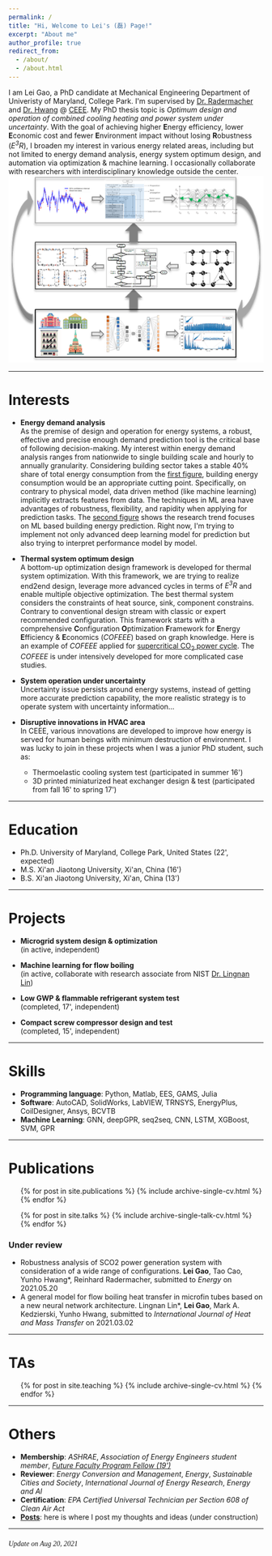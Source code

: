 ```yaml
---
permalink: /
title: "Hi, Welcome to Lei's (磊) Page!"
excerpt: "About me"
author_profile: true
redirect_from: 
  - /about/
  - /about.html
---
```


I am Lei Gao, a PhD candidate at Mechanical Engineering Department of Univeristy of Maryland, College Park. 
I'm supervised by [Dr. Radermacher](https://energy.umd.edu/clark/faculty/577/Reinhard-Radermacher) and 
[Dr. Hwang](https://enme.umd.edu/clark/faculty/549/Yunho-Hwang) @ [CEEE](https://ceee.umd.edu/). My PhD thesis topic is 
*Optimum design and operation of combined cooling heating and power system  under uncertainty*. 
With the goal of achieving higher **E**nergy efficiency, lower **E**conomic cost and fewer **E**nvironment impact without losing 
**R**obustness (*E<sup>3</sup>R*), I broaden my interest in various energy related areas, including but not limited to energy demand 
analysis, energy system optimum design, and automation via optimization & machine learning. I occasionally collaborate with researchers 
with interdisciplinary knowledge outside the center. 
<br/> <img src='/images/microgrid.jpg'> <br/>

---

Interests
======
* **Energy demand analysis** <br>
As the premise of design and operation for energy systems, a robust, effective and precise enough demand prediction tool
is the critical base of following decision-making. My interest within energy demand analysis ranges from nationwide
to single building scale and hourly to annually granularity. Considering building sector takes a stable 40% share of total energy consumption from 
the [first figure](https://leigao-ceee.github.io/portfolio/energy_demand_analysis/), building energy consumption would 
be an appropriate cutting point. Specifically, on contrary to physical model, data driven method (like machine learning) 
implicitly extracts features from data. The techniques in ML area have advantages of robustness, flexibility, 
and rapidity when applying for prediction tasks. The [second figure](https://leigao-ceee.github.io/portfolio/energy_demand_analysis/) 
shows the research trend focuses on ML based building energy prediction. Right now, 
I'm trying to implement not only advanced deep learning model for prediction but also trying to interpret performance model by model.


* **Thermal system optimum design** <br>
A bottom-up optimization design framework is developed for thermal system optimization. 
With this framework, we are trying to realize end2end design, leverage more advanced cycles in terms of *E<sup>3</sup>R* 
and enable multiple objective optimization. The best thermal system considers the constraints of heat source, sink, 
component constrains. Contrary to conventional design stream with classic or expert recommended configuration. 
This framework starts with a comprehensive **C**onfiguration **O**ptimization **F**ramework for **E**nergy **E**fficiency & **E**conomics (*COFEEE*) based on graph knowledge. 
Here is an example of *COFEEE* applied for [supercritical CO<sub>2</sub> power cycle](https://leigao-ceee.github.io/portfolio/evolution_SCO2/). 
The *COFEEE* is under intensively developed for more complicated case studies.

* **System operation under uncertainty** <br>
Uncertainty issue persists around energy systems, instead of getting more accurate prediction capability, 
the more realistic strategy is to operate system with uncertainty information...

* **Disruptive innovations in HVAC area** <br>
In CEEE, various innovations are developed to improve how energy is served for human beings with minimum destruction of environment.
I was lucky to join in these projects when I was a junior PhD student, such as:<br> 
    * Thermoelastic cooling system test (participated in summer 16')<br> 
    * 3D printed miniaturized heat exchanger design & test (participated from fall 16' to spring 17')<br>

---

Education
======
- Ph.D. University of Maryland, College Park, United States (22', expected)
- M.S.  Xi'an Jiaotong University, Xi'an, China (16')
- B.S.  Xi'an Jiaotong University, Xi'an, China (13')

---

Projects
======
* **Microgrid system design & optimization** <br>
(in active, independent) <br>

* **Machine learning for flow boiling** <br>
(in active, collaborate with research associate from NIST [Dr. Lingnan Lin](https://scholar.google.com/citations?user=DPrW7bAAAAAJ&hl=en)) <br>

* **Low GWP & flammable refrigerant system test** <br>
(completed, 17', independent) <br>

* **Compact screw compressor design and test** <br>
(completed, 15', independent) <br>

---

Skills
======
* **Programming language**: Python, Matlab, EES, GAMS, Julia
* **Software**: AutoCAD, SolidWorks, LabVIEW, TRNSYS, EnergyPlus, CoilDesigner, Ansys, BCVTB
* **Machine Learning**: GNN, deepGPR, seq2seq, CNN, LSTM, XGBoost, SVM, GPR

---

Publications
======
  <ul>{% for post in site.publications %}
    {% include archive-single-cv.html %}
  {% endfor %}</ul>

  <ul>{% for post in site.talks %}
    {% include archive-single-talk-cv.html %}
  {% endfor %}</ul>

### Under review
- Robustness analysis of SCO2 power generation system with consideration of a wide range of configurations. 
  **Lei Gao**, Tao Cao, Yunho Hwang\*, Reinhard Radermacher, submitted to *Energy* on 2021.05.20
- A general model for flow boiling heat transfer in microfin tubes based on a new neural network architecture. 
  Lingnan Lin\*, **Lei Gao**, Mark A. Kedzierski, Yunho Hwang, submitted to *International Journal of Heat and Mass Transfer* on 2021.03.02
  
---

TAs
======
  <ul>{% for post in site.teaching %}
    {% include archive-single-cv.html %}
  {% endfor %}</ul>

---

Others
======
- **Membership**: *ASHRAE*, *Association of Energy Engineers student member*, [*Future Faculty Program Fellow (19')*](https://enme.umd.edu/news/story/lei-gao-admitted-into-the-future-faculty-program) <br>
- **Reviewer**: *Energy Conversion and Management*, *Energy*, *Sustainable Cities and Society*, *International Journal of Energy Research*, *Energy and AI*
- **Certification**: *EPA Certified Universal Technician per Section 608 of Clean Air Act*
- [**Posts**](https://leigao-ceee.github.io/year-archive/): here is where I post my thoughts and ideas (under construction)

---

######  <font face='Papyrus'>Update on Aug 20, 2021</font>
